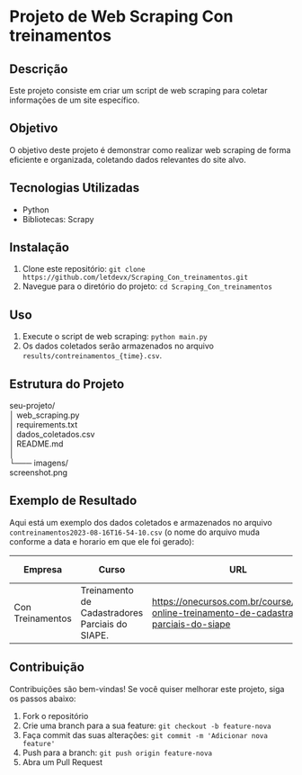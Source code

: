 # Projeto de Web Scraping Con treinamentos

## Descrição
Este projeto consiste em criar um script de web scraping para coletar informações de um site específico.

## Objetivo
O objetivo deste projeto é demonstrar como realizar web scraping de forma eficiente e organizada, coletando dados relevantes do site alvo.

## Tecnologias Utilizadas
- Python
- Bibliotecas: Scrapy

## Instalação
1. Clone este repositório: `git clone https://github.com/letdevx/Scraping_Con_treinamentos.git`
2. Navegue para o diretório do projeto: `cd Scraping_Con_treinamentos`

## Uso
1. Execute o script de web scraping: `python main.py`
2. Os dados coletados serão armazenados no arquivo `results/contreinamentos_{time}.csv`.

## Estrutura do Projeto
seu-projeto/</br>
│ web_scraping.py</br>
│ requirements.txt</br>
│ dados_coletados.csv</br>
│ README.md</br>
│</br>
└─── imagens/</br>
screenshot.png


## Exemplo de Resultado
Aqui está um exemplo dos dados coletados e armazenados no arquivo `contreinamentos2023-08-16T16-54-10.csv` (o nome do arquivo muda conforme a data e horario em que ele foi gerado):

| Empresa      | Curso                                              | URL                                                             | Professor | Data                       | Local   | Carga Horária | Valor       |
|--------------|----------------------------------------------------|-----------------------------------------------------------------|-----------|----------------------------|---------|---------------|-------------|
| Con Treinamentos    | Treinamento de Cadastradores Parciais do SIAPE.   | https://onecursos.com.br/course/curso-online-treinamento-de-cadastradores-parciais-do-siape |  João da Silva         | 21/08/2023 a 25/08/2023    | online  | 20 horas      | R$ 2.290,00 |


## Contribuição
Contribuições são bem-vindas! Se você quiser melhorar este projeto, siga os passos abaixo:
1. Fork o repositório
2. Crie uma branch para a sua feature: `git checkout -b feature-nova`
3. Faça commit das suas alterações: `git commit -m 'Adicionar nova feature'`
4. Push para a branch: `git push origin feature-nova`
5. Abra um Pull Request

